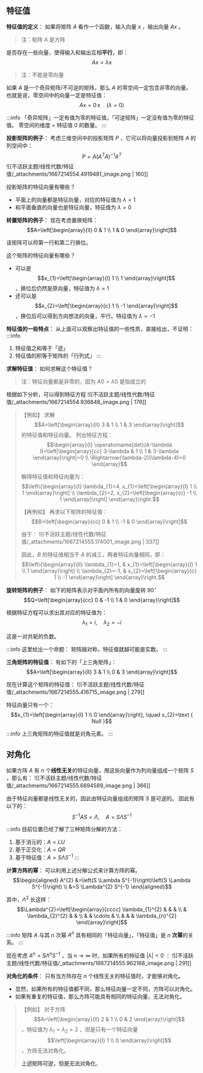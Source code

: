 
## 特征值
**特征值的定义**：
如果将矩阵 $A$  看作一个函数，输入向量 $x$ ，输出向量 $Ax$ 。
> 注：矩阵 $A$  是方阵

是否存在一些向量，使得输入和输出互相**平行**，即：
$$Ax = \lambda x$$
> 注：不能是零向量


如果 $A$  是一个奇异矩阵/不可逆的矩阵，那么 $A$  的零空间一定包含非零的向量。
也就是说，零空间中的向量一定是特征值：
$$Ax = 0 \, x \quad (\lambda = 0)$$

:::info
「奇异矩阵」一定有值为零的特征值，「可逆矩阵」一定没有值为零的特征值。
零空间的维度 = 特征值 $0$  的数量。
:::

**投影矩阵的例子**：
考虑三维空间中的投影矩阵 $P$ ，它可以将向量投影到矩阵 $A$  的列空间中：
$$P = A(A^TA)^{-1}A^T$$
![[不活跃主题/线性代数/特征值/_attachments/1667214554.4919481_image.png | 160]]

投影矩阵的特征向量有哪些？

- 平面上的向量都是特征向量，对应的特征值为 $\lambda = 1$ 
- 和平面垂直的向量也是特征向量，特征值为 $\lambda = 0$ 

**转置矩阵的例子**：
现在考虑置换矩阵：
$$A=\left[\begin{array}{ll}
0 & 1 \\
1 & 0
\end{array}\right]$$

该矩阵可以将第一行和第二行换位。

这个矩阵的特征向量有哪些？

- 可以是 $$x_{1}=\left[\begin{array}{l}
1 \\
1
\end{array}\right]$$ ，换位后仍然是原向量，特征值为 $\lambda = 1$ 
- 还可以是 $$x_{2}=\left[\begin{array}{c}
1 \\
-1
\end{array}\right]$$ ，换位后可以得到方向想法的向量，平行。特征值为 $\lambda = -1$ 

**特征值的一些特点**：
从上面可以观察出特征值的一些性质，直接给出，不证明：
:::info

1. 特征值之和等于「迹」
2. 特征值的积等于矩阵的「行列式」
:::

**求解特征值**：
如何求解这个特征值？
> 注：特征向量都是非零的，因为 $A0 = \lambda 0$  是恒成立的


根据如下分析，可以得到特征方程
![[不活跃主题/线性代数/特征值/_attachments/1667214554.936848_image.png | 176]]

> 【例如】
> 求解 $$A=\left[\begin{array}{ll}
3 & 1 \\
1 & 3
\end{array}\right]$$  的特征值和特征向量。
> 列出特征方程：
> $$\begin{array}{l}
\operatorname{det}(A-\lambda I)=\left|\begin{array}{cc}
3-\lambda & 1 \\
1 & 3-\lambda
\end{array}\right|=0 \\
\Rightarrow(\lambda-2)(\lambda-4)=0
\end{array}$$ 
> 
> 解得特征值和特征向量为：
> $$\left\{\begin{array}{l}
\lambda_{1}=4, x_{1}=\left[\begin{array}{l}
1 \\
1
\end{array}\right] \\
\lambda_{2}=2, x_{2}=\left[\begin{array}{c}
-1 \\
1
\end{array}\right]
\end{array}\right.$$ 
> 
> 【再例如】
> 再求以下矩阵的特征值：
> $$B=\left[\begin{array}{cc}
0 & 1 \\
-1 & 0
\end{array}\right]$$ 
> 
> 由于：
> ![[不活跃主题/线性代数/特征值/_attachments/1667214555.174001_image.png | 337]]
> 
> 因此，$B$  的特征值相当于 $A$  的减三，两者特征向量相同，即：
> $$\left\{\begin{array}{ll}
\lambda_{1}=1, & x_{1}=\left[\begin{array}{l}
1 \\
1
\end{array}\right] \\
\lambda_{2}=-1, & x_{2}=\left[\begin{array}{c}
1 \\
-1
\end{array}\right]
\end{array}\right.$$ 


**旋转矩阵的例子**：
如下的矩阵表示对平面内所有的向量旋转 $90^{\circ}$ 
$$Q=\left[\begin{array}{cc}
0 & -1 \\
1 & 0
\end{array}\right]$$

根据特征方程可以求出其对应的特征值为：
$$\lambda_{1}=i, \quad \lambda_{2}=-i$$

这是一对共轭的负数。

:::info
这里给出一个命题：
矩阵越对称，特征值就越可能是实数。
:::

**三角矩阵的特征值**：
有如下的「上三角矩阵」：
$$A=\left[\begin{array}{ll}
3 & 1 \\
0 & 3
\end{array}\right]$$

现在计算这个矩阵的特征值：
![[不活跃主题/线性代数/特征值/_attachments/1667214555.416715_image.png | 279]]

特征向量只有一个：
$$x_{1}=\left[\begin{array}{l}
1 \\
0
\end{array}\right], \quad x_{2}=\text { Null }$$

:::info
上三角矩阵的特征值就是对角元素。
:::


## 对角化
如果方阵 $A$  有 $n$  个**线性无关**的特征向量，用这些向量作为列向量组成一个矩阵 $S$ ，那么有：
![[不活跃主题/线性代数/特征值/_attachments/1667214555.6694589_image.png | 366]]

由于特征向量都是线性无关的，因此由特征向量组成的矩阵 $S$  是可逆的。
因此有以下的：
$$S^{-1} A S=\Lambda, \quad A=S \Lambda S^{-1}$$

:::info
目前位置已经了解了三种矩阵分解的方法：

1. 基于消元的：$A = LU$ 
2. 基于正交化：$A = QR$ 
3. 基于特征值：$A = S\Lambda S^{-1}$ 
:::

**计算方阵的幂**：
可以利用上述分解公式来计算方阵的幂。
$$\begin{aligned}
A^{2} &=\left(S \Lambda S^{-1}\right)\left(S \Lambda S^{-1}\right) \\
&=S \Lambda^{2} S^{-1}
\end{aligned}$$

其中，$\Lambda^{2}$  长这样：
$$\Lambda^{2}=\left[\begin{array}{cccc}
\lambda_{1}^{2} & & & \\
& \lambda_{2}^{2} & & \\
& & \cdots & \\
& & & \lambda_{n}^{2}
\end{array}\right]$$

:::info
矩阵 $A$  与其 $n$  次幂 $A^n$  具有相同的「特征向量」，「特征值」是 $n$  **次幂**的关系。
:::

现在考虑 $A^n = S\Lambda ^n S^{-1}$ ，当 $n \to \infty$  时，如果所有的特征值 $|\lambda| < 0$ ：
![[不活跃主题/线性代数/特征值/_attachments/1667214555.962168_image.png | 291]]

**对角化的条件**：
只有当方阵存在 $n$  个线性无关的特征值时，才能够对角化。

- 显然，如果所有的特征值都不同，那么特征向量一定不同，方阵可以对角化。
- 如果有重复的特征值，那么方阵可能具有相同的特征向量，无法对角化。

> 【例如】
> 对于方阵 $$A=\left[\begin{array}{ll}
2 & 1 \\
0 & 2
\end{array}\right]$$ ，特征值为 $\lambda_{1}=\lambda_{2}=2$ ，但是只有一个特征向量 $$\left[\begin{array}{l}
1 \\
0
\end{array}\right]$$ ，方阵无法对角化。
> 
> **上述矩阵可逆，但是无法对角化**。


